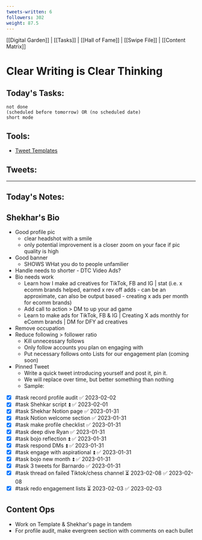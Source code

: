 ```yaml
---
tweets-written: 6
followers: 302
weight: 87.5
---
```

[[Digital Garden]] | [[Tasks]] | [[Hall of Fame]] | [[Swipe File]] | [[Content Matrix]]

# Clear Writing is Clear Thinking

## Today's Tasks:
```tasks
not done
(scheduled before tomorrow) OR (no scheduled date)
short mode
```

## Tools:
- [Tweet Templates](https://www.notion.so/100-Tweet-Templates-with-Examples-fbdcc37fc2e04447ac452d310094e9d1)

## Tweets:


---
## Today's Notes:

## Shekhar's Bio
- Good profile pic
	- clear headshot with a smile
	- only potential improvement is a closer zoom on your face if pic quality is high
- Good banner
	- SHOWS WHat you do to people unfamilier
- Handle needs to shorter - DTC Video Ads?
- Bio needs work
	- Learn how I make ad creatives for TikTok, FB and IG | stat (i.e. x ecomm brands helped, earned x rev off adds - can be an approximate, can also be output based - creating x ads per month for ecomm brands)
	- Add call to action > DM to up your ad game
	- Learn to make ads for TikTok, FB & IG | Creating X ads monthly for eComm brands | DM for DFY ad creatives
- Remove occupation
- Reduce following > follower ratio
	- Kill unnecessary follows
	- Only follow accounts you plan on engaging with
	- Put necessary follows onto Lists for our engagement plan (coming soon)
- Pinned Tweet
	- Write a quick tweet introducing yourself and post it, pin it.
	- We will replace over time, but better something than nothing
	- Sample:

- [x] #task record profile audit ✅ 2023-02-02
- [x] #task Shehkar script ⏫ ✅ 2023-02-01
- [x] #task Shekhar Notion page ✅ 2023-01-31
- [x] #task Notion welcome section ✅ 2023-01-31
- [x] #task make profile checklist ✅ 2023-01-31
- [x] #task deep dive Ryan ✅ 2023-01-31
- [x] #task bojo reflection ⏫ ✅ 2023-01-31
- [x] #task respond DMs ⏫ ✅ 2023-01-31
- [x] #task engage with aspirational ⏫ ✅ 2023-01-31
- [x] #task bojo new month ⏫ ✅ 2023-01-31
- [x] #task 3 tweets for Barnardo ✅ 2023-01-31
- [x] #task thread on failed Tiktok/chess channel ⏳ 2023-02-08 ✅ 2023-02-08
- [x] #task redo engagement lists ⏳ 2023-02-03 ✅ 2023-02-03

## Content Ops
- Work on Template & Shekhar's page in tandem
- For profile audit, make evergreen section with comments on each bullet